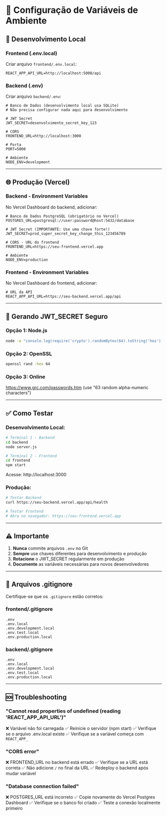 # 🔧 Configuração de Variáveis de Ambiente

## 📝 Desenvolvimento Local

### Frontend (.env.local)

Criar arquivo `frontend/.env.local`:

```env
REACT_APP_API_URL=http://localhost:5000/api
```

### Backend (.env)

Criar arquivo `backend/.env`:

```env
# Banco de Dados (desenvolvimento local usa SQLite)
# Não precisa configurar nada aqui para desenvolvimento

# JWT Secret
JWT_SECRET=desenvolvimento_secret_key_123

# CORS
FRONTEND_URL=http://localhost:3000

# Porta
PORT=5000

# Ambiente
NODE_ENV=development
```

---

## 🌐 Produção (Vercel)

### Backend - Environment Variables

No Vercel Dashboard do backend, adicionar:

```env
# Banco de Dados PostgreSQL (obrigatório no Vercel)
POSTGRES_URL=postgresql://user:password@host:5432/database

# JWT Secret (IMPORTANTE: Use uma chave forte!)
JWT_SECRET=prod_super_secret_key_change_this_123456789

# CORS - URL do frontend
FRONTEND_URL=https://seu-frontend.vercel.app

# Ambiente
NODE_ENV=production
```

### Frontend - Environment Variables

No Vercel Dashboard do frontend, adicionar:

```env
# URL da API
REACT_APP_API_URL=https://seu-backend.vercel.app/api
```

---

## 🔐 Gerando JWT_SECRET Seguro

### Opção 1: Node.js

```bash
node -e "console.log(require('crypto').randomBytes(64).toString('hex'))"
```

### Opção 2: OpenSSL

```bash
openssl rand -hex 64
```

### Opção 3: Online

https://www.grc.com/passwords.htm (use "63 random alpha-numeric characters")

---

## ✅ Como Testar

### Desenvolvimento Local:

```bash
# Terminal 1 - Backend
cd backend
node server.js

# Terminal 2 - Frontend
cd frontend
npm start
```

Acesse: http://localhost:3000

### Produção:

```bash
# Testar Backend
curl https://seu-backend.vercel.app/api/health

# Testar Frontend
# Abra no navegador: https://seu-frontend.vercel.app
```

---

## ⚠️ Importante

1. **Nunca** commite arquivos `.env` no Git
2. **Sempre** use chaves diferentes para desenvolvimento e produção
3. **Rotacione** o JWT_SECRET regularmente em produção
4. **Documente** as variáveis necessárias para novos desenvolvedores

---

## 📂 Arquivos .gitignore

Certifique-se que os `.gitignore` estão corretos:

### frontend/.gitignore
```
.env
.env.local
.env.development.local
.env.test.local
.env.production.local
```

### backend/.gitignore
```
.env
.env.local
.env.development.local
.env.test.local
.env.production.local
```

---

## 🆘 Troubleshooting

### "Cannot read properties of undefined (reading 'REACT_APP_API_URL')"

❌ Variável não foi carregada
✅ Reinicie o servidor (npm start)
✅ Verifique se o arquivo .env.local existe
✅ Verifique se a variável começa com `REACT_APP_`

### "CORS error"

❌ FRONTEND_URL no backend está errado
✅ Verifique se a URL está correta
✅ Não adicione `/` no final da URL
✅ Redeploy o backend após mudar variável

### "Database connection failed"

❌ POSTGRES_URL está incorreto
✅ Copie novamente do Vercel Postgres Dashboard
✅ Verifique se o banco foi criado
✅ Teste a conexão localmente primeiro

